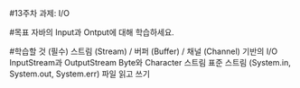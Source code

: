 #13주차 과제: I/O

#목표
자바의 Input과 Ontput에 대해 학습하세요.

#학습할 것 (필수)
스트림 (Stream) / 버퍼 (Buffer) / 채널 (Channel) 기반의 I/O
InputStream과 OutputStream
Byte와 Character 스트림
표준 스트림 (System.in, System.out, System.err)
파일 읽고 쓰기

